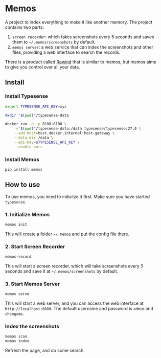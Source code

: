 # Memos

A project to index everything to make it like another memory. The project contains two parts:

1. `screen recorder`: which takes screenshots every 5 seconds and saves them to `~/.memos/screenshots` by default.
2. `memos server`: a web service that can index the screenshots and other files, providing a web interface to search the records.

There is a product called [Rewind](https://www.rewind.ai/) that is similar to memos, but memos aims to give you control over all your data.

## Install

### Install Typesense

```bash
export TYPESENSE_API_KEY=xyz

mkdir "$(pwd)"/typesense-data

docker run -d -p 8108:8108 \
    -v"$(pwd)"/typesense-data:/data typesense/typesense:27.0 \
    --add-host=host.docker.internal:host-gateway \
    --data-dir /data \
    --api-key=$TYPESENSE_API_KEY \
    --enable-cors
```

### Install Memos

```bash
pip install memos
```

## How to use

To use memos, you need to initialize it first. Make sure you have started `typesense`.

### 1. Initialize Memos

```bash
memos init
```

This will create a folder `~/.memos` and put the config file there.

### 2. Start Screen Recorder

```bash
memos-record
```

This will start a screen recorder, which will take screenshots every 5 seconds and save it at `~/.memos/screenshots` by default.

### 3. Start Memos Server

```bash
memos serve
```

This will start a web server, and you can access the web interface at `http://localhost:8080`.
The default username and password is `admin` and `changeme`.

### Index the screenshots

```bash
memos scan
memos index
```

Refresh the page, and do some search.

